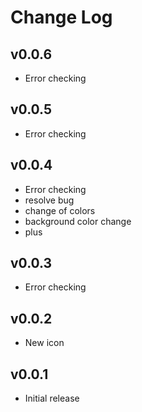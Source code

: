 # Change Log

## v0.0.6

- Error checking

## v0.0.5

- Error checking

## v0.0.4

- Error checking
- resolve bug
- change of colors
- background color change
- plus

## v0.0.3

- Error checking

## v0.0.2

- New icon

## v0.0.1

- Initial release

